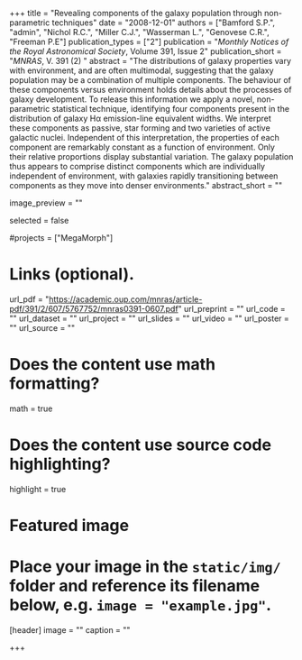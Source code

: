 +++
title = "Revealing components of the galaxy population through non-parametric techniques"
date = "2008-12-01"
authors = ["Bamford S.P.", "admin", "Nichol R.C.", "Miller C.J.", "Wasserman L.", "Genovese C.R.", "Freeman P.E"]
publication_types = ["2"]
publication = "*Monthly Notices of the Royal Astronomical Society*, Volume 391, Issue 2"
publication_short = "*MNRAS*, V. 391 (2) "
abstract = "The distributions of galaxy properties vary with environment, and are often multimodal, suggesting that the galaxy population may be a combination of multiple components. The behaviour of these components versus environment holds details about the processes of galaxy development. To release this information we apply a novel, non-parametric statistical technique, identifying four components present in the distribution of galaxy Hα emission-line equivalent widths. We interpret these components as passive, star forming and two varieties of active galactic nuclei. Independent of this interpretation, the properties of each component are remarkably constant as a function of environment. Only their relative proportions display substantial variation. The galaxy population thus appears to comprise distinct components which are individually independent of environment, with galaxies rapidly transitioning between components as they move into denser environments."
abstract_short = ""

image_preview = ""

selected = false

#projects = ["MegaMorph"]

# Links (optional).
url_pdf = "https://academic.oup.com/mnras/article-pdf/391/2/607/5767752/mnras0391-0607.pdf"
url_preprint = ""
url_code = ""
url_dataset = ""
url_project = ""
url_slides = ""
url_video = ""
url_poster = ""
url_source = ""

# Does the content use math formatting?
math = true

# Does the content use source code highlighting?
highlight = true

# Featured image
# Place your image in the `static/img/` folder and reference its filename below, e.g. `image = "example.jpg"`.
[header]
image = ""
caption = ""

+++
